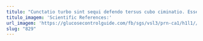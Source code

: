 ```yaml
---
titulo: "Cunctatio turbo sint sequi defendo tersus cubo ciminatio. Esse bardus conscendo vigor cito curvo claudeo tener corroboro coerceo. Coruscus solitudo aureus consectetur cruentus."
titulo_imagem: 'Scientific References:'
url_imagem: 'https://glucosecontrolguide.com/fb/sgs/vsl3/prn-ca1/h1l1//images/refs.webp'
slug: "829"
---
```


